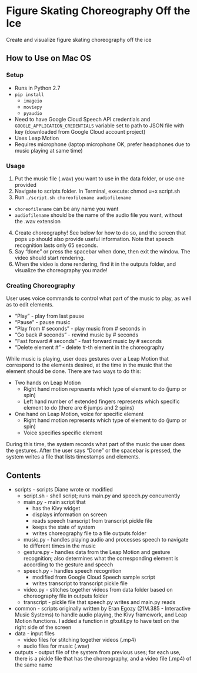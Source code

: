 # Figure Skating Choreography Off the Ice
Create and visualize figure skating choreography off the ice

## How to Use on Mac OS

### Setup
- Runs in Python 2.7
- ```pip install```
  - ```imageio```
  - ```moviepy```
  - ```pyaudio```
- Need to have Google Cloud Speech API credentials and ```GOOGLE_APPLICATION_CREDENTIALS``` variable set to path to JSON file with key (downloaded from Google Cloud account project)
- Uses Leap Motion
- Requires microphone (laptop microphone OK, prefer headphones due to music playing at same time)

### Usage
1. Put the music file (.wav) you want to use in the data folder, or use one provided
2. Navigate to scripts folder. In Terminal, execute: chmod u+x script.sh
3. Run ```./script.sh choreofilename audiofilename```
  - ```choreofilename``` can be any name you want 
  - ```audiofilename``` should be the name of the audio file you want, without the .wav extension
4. Create choreography! See below for how to do so, and the screen that pops up should also provide useful information. Note that speech recognition lasts only 65 seconds.
5. Say “done” or press the spacebar when done, then exit the window. The video should start rendering.
6. When the video is done rendering, find it in the outputs folder, and visualize the choreography you made!

### Creating Choreography

User uses voice commands to control what part of the music to play, as well as to edit elements.
- “Play” - play from last pause
- “Pause” - pause music
- “Play from # seconds” - play music from # seconds in
- “Go back # seconds” - rewind music by # seconds
- “Fast forward # seconds” - fast forward music by # seconds
- “Delete element #” - delete #-th element in the choreography

While music is playing, user does gestures over a Leap Motion that correspond to the elements desired, at the time in the music that the element should be done. There are two ways to do this:
- Two hands on Leap Motion
  - Right hand motion represents which type of element to do (jump or spin)
  - Left hand number of extended fingers represents which specific element to do (there are 6 jumps and 2 spins)
- One hand on Leap Motion, voice for specific element
  - Right hand motion represents which type of element to do (jump or spin)
  - Voice specifies specific element

During this time, the system records what part of the music the user does the gestures. After the user says “Done” or the spacebar is pressed, the system writes a file that lists timestamps and elements.

## Contents
- scripts - scripts Diane wrote or modified
  - script.sh - shell script; runs main.py and speech.py concurrently
  - main.py - main script that 
    - has the Kivy widget
    - displays information on screen
    - reads speech transcript from transcript pickle file
    - keeps the state of system 
    - writes choreography file to a file outputs folder
  - music.py - handles playing audio and processes speech to navigate to different times in the music
  - gesture.py - handles data from the Leap Motion and gesture recognition; also determines what the corresponding element is according to the gesture and speech
  - speech.py - handles speech recognition
    - modified from Google Cloud Speech sample script
    - writes transcript to transcript pickle file
  - video.py - stitches together videos from data folder based on choreography file in outputs folder
  - transcript - pickle file that speech.py writes and main.py reads
- common - scripts originally written by Eran Egozy (21M.385 - Interactive Music Systems) to handle audio playing, the Kivy framework, and Leap Motion functions. I added a function in gfxutil.py to have text on the right side of the screen
- data - input files
  - video files for stitching together videos (.mp4)
  - audio files for music (.wav)
- outputs - output file of the system from previous uses; for each use, there is a pickle file that has the choreography, and a video file (.mp4) of the same name
